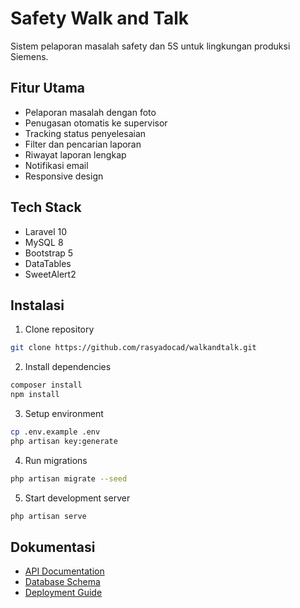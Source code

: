 # Safety Walk and Talk

Sistem pelaporan masalah safety dan 5S untuk lingkungan produksi Siemens.

## Fitur Utama

- Pelaporan masalah dengan foto
- Penugasan otomatis ke supervisor
- Tracking status penyelesaian
- Filter dan pencarian laporan
- Riwayat laporan lengkap
- Notifikasi email
- Responsive design

## Tech Stack

- Laravel 10
- MySQL 8
- Bootstrap 5
- DataTables
- SweetAlert2

## Instalasi

1. Clone repository
```bash
git clone https://github.com/rasyadocad/walkandtalk.git
```

2. Install dependencies
```bash 
composer install
npm install
```

3. Setup environment
```bash
cp .env.example .env
php artisan key:generate
```

4. Run migrations
```bash
php artisan migrate --seed
```

5. Start development server
```bash
php artisan serve
```

## Dokumentasi

- [API Documentation](docs/API.md)
- [Database Schema](docs/DATABASE.md)
- [Deployment Guide](docs/DEPLOYMENT.md)
